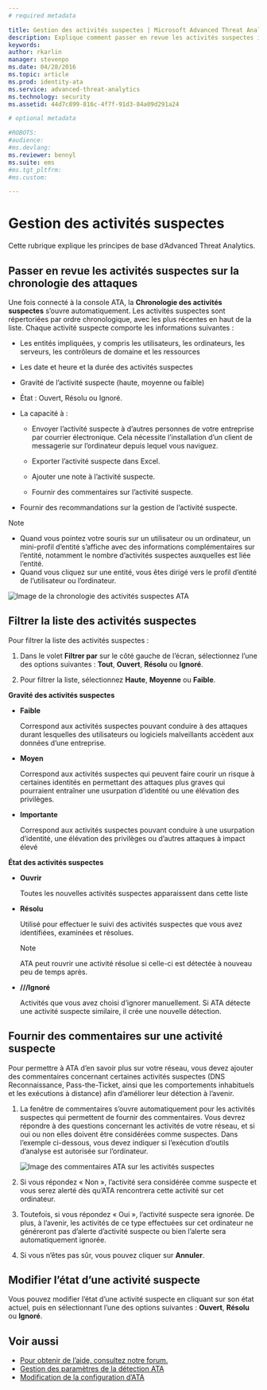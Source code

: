```yaml
---
# required metadata

title: Gestion des activités suspectes | Microsoft Advanced Threat Analytics
description: Explique comment passer en revue les activités suspectes identifiées par ATA
keywords:
author: rkarlin
manager: stevenpo
ms.date: 04/28/2016
ms.topic: article
ms.prod: identity-ata
ms.service: advanced-threat-analytics
ms.technology: security
ms.assetid: 44d7c899-816c-4f7f-91d3-84a09d291a24

# optional metadata

#ROBOTS:
#audience:
#ms.devlang:
ms.reviewer: bennyl
ms.suite: ems
#ms.tgt_pltfrm:
#ms.custom:

---
```


# Gestion des activités suspectes
Cette rubrique explique les principes de base d’Advanced Threat Analytics.

## Passer en revue les activités suspectes sur la chronologie des attaques
Une fois connecté à la console ATA, la **Chronologie des activités suspectes** s’ouvre automatiquement. Les activités suspectes sont répertoriées par ordre chronologique, avec les plus récentes en haut de la liste.
Chaque activité suspecte comporte les informations suivantes :

-   Les entités impliquées, y compris les utilisateurs, les ordinateurs, les serveurs, les contrôleurs de domaine et les ressources

-   Les date et heure et la durée des activités suspectes

-   Gravité de l’activité suspecte (haute, moyenne ou faible)

-   État : Ouvert, Résolu ou Ignoré.

-   La capacité à :

    -   Envoyer l’activité suspecte à d’autres personnes de votre entreprise par courrier électronique. Cela nécessite l’installation d’un client de messagerie sur l’ordinateur depuis lequel vous naviguez.

    -   Exporter l’activité suspecte dans Excel.

    -   Ajouter une note à l’activité suspecte.

    -   Fournir des commentaires sur l’activité suspecte.

-   Fournir des recommandations sur la gestion de l’activité suspecte.

> [!NOTE]
> -   Quand vous pointez votre souris sur un utilisateur ou un ordinateur, un mini-profil d’entité s’affiche avec des informations complémentaires sur l’entité, notamment le nombre d’activités suspectes auxquelles est liée l’entité.
> -   Quand vous cliquez sur une entité, vous êtes dirigé vers le profil d’entité de l’utilisateur ou l’ordinateur.

![Image de la chronologie des activités suspectes ATA](media/ATA-Suspicious-Activity-Timeline.JPG)

## Filtrer la liste des activités suspectes
Pour filtrer la liste des activités suspectes :

1.  Dans le volet **Filtrer par** sur le côté gauche de l’écran, sélectionnez l’une des options suivantes : **Tout**, **Ouvert**, **Résolu** ou **Ignoré**.

2.  Pour filtrer la liste, sélectionnez **Haute**, **Moyenne** ou **Faible**.

**Gravité des activités suspectes**

-   **Faible**

    Correspond aux activités suspectes pouvant conduire à des attaques durant lesquelles des utilisateurs ou logiciels malveillants accèdent aux données d’une entreprise.

-   **Moyen**

    Correspond aux activités suspectes qui peuvent faire courir un risque à certaines identités en permettant des attaques plus graves qui pourraient entraîner une usurpation d’identité ou une élévation des privilèges.

-   **Importante**

    Correspond aux activités suspectes pouvant conduire à une usurpation d’identité, une élévation des privilèges ou d’autres attaques à impact élevé

**État des activités suspectes**

-   **Ouvrir**

    Toutes les nouvelles activités suspectes apparaissent dans cette liste

-   **Résolu**

    Utilisé pour effectuer le suivi des activités suspectes que vous avez identifiées, examinées et résolues.

    > [!NOTE]
    > ATA peut rouvrir une activité résolue si celle-ci est détectée à nouveau peu de temps après.

-   **///Ignoré**

    Activités que vous avez choisi d’ignorer manuellement. Si ATA détecte une activité suspecte similaire, il crée une nouvelle détection.

## Fournir des commentaires sur une activité suspecte
Pour permettre à ATA d’en savoir plus sur votre réseau, vous devez ajouter des commentaires concernant certaines activités suspectes (DNS Reconnaissance, Pass-the-Ticket, ainsi que les comportements inhabituels et les exécutions à distance) afin d’améliorer leur détection à l’avenir.

1.  La fenêtre de commentaires s’ouvre automatiquement pour les activités suspectes qui permettent de fournir des commentaires. Vous devrez répondre à des questions concernant les activités de votre réseau, et si oui ou non elles doivent être considérées comme suspectes. Dans l’exemple ci-dessous, vous devez indiquer si l’exécution d’outils d’analyse est autorisée sur l’ordinateur.

    ![Image des commentaires ATA sur les activités suspectes](media/ATA-Input.JPG)

2.  Si vous répondez « Non », l’activité sera considérée comme suspecte et vous serez alerté dès qu’ATA rencontrera cette activité sur cet ordinateur.

3.  Toutefois, si vous répondez « Oui », l’activité suspecte sera ignorée. De plus, à l’avenir, les activités de ce type effectuées sur cet ordinateur ne généreront pas d’alerte d’activité suspecte ou bien l’alerte sera automatiquement ignorée.

4.  Si vous n’êtes pas sûr, vous pouvez cliquer sur **Annuler**.

## Modifier l’état d’une activité suspecte
Vous pouvez modifier l’état d’une activité suspecte en cliquant sur son état actuel, puis en sélectionnant l’une des options suivantes : **Ouvert**, **Résolu** ou **Ignoré**.

## Voir aussi
- [Pour obtenir de l’aide, consultez notre forum.](https://social.technet.microsoft.com/Forums/security/en-US/home?forum=mata)
- [Gestion des paramètres de la détection ATA](working-with-detection-settings.md)
- [Modification de la configuration d’ATA](modifying-ata-configuration.md)


<!--HONumber=Apr16_HO2-->


